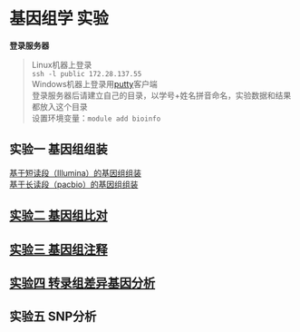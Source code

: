 # 基因组学 实验

**登录服务器**

> Linux机器上登录  
> `ssh -l public 172.28.137.55`  
> Windows机器上登录用[putty](https://the.earth.li/~sgtatham/putty/latest/x86/putty.exe)客户端  
> 登录服务器后请建立自己的目录，以学号+姓名拼音命名，实验数据和结果都放入这个目录  
> 设置环境变量：`module add bioinfo`  

## 实验一 基因组组装  
   [基于短读段（Illumina）的基因组组装](https://github.com/lukeping/GenomicLab/blob/master/Lab1_1.md)  
   [基于长读段（pacbio）的基因组组装](https://github.com/lukeping/GenomicLab/blob/master/Lab1_2.md)  
## [实验二 基因组比对](https://github.com/lukeping/GenomicLab/blob/master/Lab2.md)  
## [实验三 基因组注释](https://github.com/lukeping/GenomicLab/blob/master/Lab3.md)  
## [实验四 转录组差异基因分析](https://github.com/lukeping/GenomicLab/blob/master/Lab4.md)
## 实验五 SNP分析  
